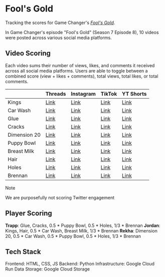 # Fool's Gold

Tracking the scores for Game Changer's [*Fool's Gold*](https://www.dropout.tv/videos/fool-s-gold).

In Game Changer's episode "Fool's Gold" (Season 7 Episode 8), 10 videos were posted across various social media platforms.

## Video Scoring

Each video sums their number of views, likes, and comments it received across all social media platforms. Users are able to toggle between a combined score (view + likes + comments), total views, total likes, or total comments.

|        | Threads | Instagram | TikTok | YT Shorts |
| ---- | --- | --- | --- | --- |
| Kings | [Link](https://www.threads.com/@gamechangershow/post/DMGy2goOQSR) | [Link](https://www.instagram.com/gamechangershow/reel/DMGy8RuNDqI/) | [Link](https://www.tiktok.com/@gamechangershow/video/7527078952171523341) | [Link](https://www.youtube.com/shorts/UjHk90dxX20) |
| Car Wash | [Link](https://www.threads.com/@gamechangershow/post/DMG0NabtH7O) | [Link](https://www.instagram.com/gamechangershow/reel/DMG0OcPpSQO/) | [Link](https://www.tiktok.com/@gamechangershow/video/7527082014449716494) | [Link](https://www.youtube.com/shorts/HD5pyGbO_Is) |
| Glue | [Link](https://www.threads.com/@gamechangershow/post/DMG0j6qCAjE) | [Link](https://www.instagram.com/gamechangershow/reel/DMG0jk2tbeR/) | [Link](https://www.tiktok.com/@gamechangershow/video/7527082801120677133) | [Link](https://www.youtube.com/shorts/gMpx4A2lRTE) |
| Cracks | [Link](https://www.threads.com/@gamechangershow/post/DMG1A9LKqlQ) | [Link](https://www.instagram.com/gamechangershow/reel/DMG1BIPM41Z/) | [Link](https://www.tiktok.com/@gamechangershow/video/7527083827689229582) | [Link](https://www.youtube.com/shorts/1lnl0jYln8s) |
| Dimension 20 | [Link](https://www.threads.com/@gamechangershow/post/DMG1HnRz9CN) | [Link](https://www.instagram.com/gamechangershow/reel/DMGzkMNNMXg/) | [Link](https://www.tiktok.com/@gamechangershow/video/7527080453610704183) | [Link](https://www.youtube.com/shorts/5feqZBLXrMg) |
| Puppy Bowl | [Link](https://www.threads.com/@gamechangershow/post/DMG1eOyqxs2) | [Link](https://www.instagram.com/gamechangershow/reel/DMG1d62Mhmf/) | [Link](https://www.tiktok.com/@gamechangershow/video/7527084871580142861) | [Link](https://www.youtube.com/shorts/aagwlycxv_k) |
| Breast Milk | [Link](https://www.threads.com/@gamechangershow/post/DMG10FKBp3C) | [Link](https://www.instagram.com/gamechangershow/reel/DMG11avO8qa/) | [Link](https://www.tiktok.com/@gamechangershow/video/7527085610322890039) | [Link](https://www.youtube.com/shorts/nfwmaVlp_hY) |
| Hair | [Link](https://www.threads.com/@gamechangershow/post/DMG2C-6PSo4) | [Link](https://www.instagram.com/gamechangershow/reel/DMG2ELMvZdg/) | [Link](https://www.tiktok.com/@gamechangershow/video/7527086113614318862) | [Link](https://www.youtube.com/shorts/wQVIfuNIc9I) |
| Holes | [Link](https://www.threads.com/@gamechangershow/post/DMG2RwdtsH3) | [Link](https://www.instagram.com/gamechangershow/reel/DMG2SXRMojo/) | [Link](https://www.tiktok.com/@gamechangershow/video/7527086642415422734) | [Link](https://www.youtube.com/shorts/Wm8SMsmWCts) |
| Brennan | [Link](https://www.threads.com/@gamechangershow/post/DMG22Q7B_IV) | [Link](https://www.instagram.com/gamechangershow/reel/DMG24Zjyg1j/) | [Link](https://www.tiktok.com/@gamechangershow/video/7527087942339267895) | [Link](https://www.youtube.com/shorts/oO4kgmYivoQ) |

> [!NOTE]
> We are purposefully not scoring Twitter engagement

## Player Scoring

**Trapp**: Glue, Cracks, 0.5 * Puppy Bowl, 0.5 * Holes, 1/3 * Brennan
**Jordan**: Kings, Hair, 0.5 * Car Wash, Breast Milk, 1/3 * Brennan
**Rekha**: Dimension 20, 0.5 * Car Wash, 0.5 * Puppy Bowl, 0.5 * Holes, 1/3 * Brennan


## Tech Stack

Frontend: HTML, CSS, JS
Backend: Python
Infrastructure: Google Cloud Run
Data Storage: Google Cloud Storage